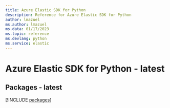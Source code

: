 ```yaml
---
title: Azure Elastic SDK for Python
description: Reference for Azure Elastic SDK for Python
author: lmazuel
ms.author: lmazuel
ms.data: 01/17/2023
ms.topic: reference
ms.devlang: python
ms.service: elastic
---
```

# Azure Elastic SDK for Python - latest
## Packages - latest
[!INCLUDE [packages](elastic-index.md)]